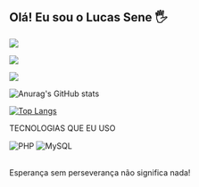 ## Olá! Eu sou o Lucas Sene 🖐️


<a href = "mailto:lucassene290@gmail.com"><img src="https://img.shields.io/badge/Gmail-D14836?style=for-the-badge&logo=gmail&logoColor=white" target="_blank"></a>

<a href="https://www.linkedin.com/in/lucas-martins-sene-82a3a019b/" target="_blank"><img src="https://img.shields.io/badge/-LinkedIn-%230077B5?style=for-the-badge&logo=linkedin&logoColor=white" target="_blank"></a> 

 <a href="https://www.instagram.com/lucassene290/" target="_blank"><img src="https://img.shields.io/badge/-Instagram-%23E4405F?style=for-the-badge&logo=instagram&logoColor=white" target="_blank"></a>

![Anurag's GitHub stats](https://github-readme-stats.vercel.app/api?username=lucassene290&show_icons=true&theme=radical)


[![Top Langs](https://github-readme-stats.vercel.app/api/top-langs/?username=lucassene290)](https://github.com/lucassene290/github-readme-stats)


TECNOLOGIAS QUE EU USO

<div style="display: inline_block">
 <img align="center" alt="PHP" src="https://img.shields.io/badge/PHP-777BB4?style=for-the-badge&logo=php&logoColor=white" />
  <img align="center" alt="MySQL" src="https://img.shields.io/badge/MySQL-00000F?style=for-the-badge&logo=mysql&logoColor=white" />
 
 </div><br/>

Esperança sem perseverança não significa nada!
